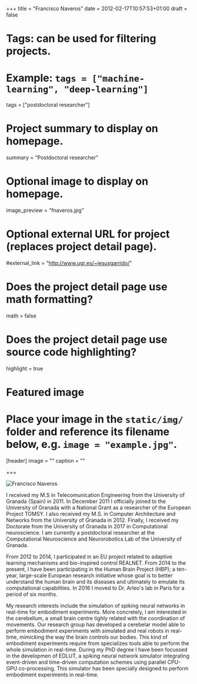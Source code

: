 +++
title = "Francisco Naveros"
date = 2012-02-17T10:57:53+01:00
draft = false

# Tags: can be used for filtering projects.
# Example: `tags = ["machine-learning", "deep-learning"]`
tags = ["postdoctoral researcher"]

# Project summary to display on homepage.
summary = "Postdoctoral researcher"

# Optional image to display on homepage.
image_preview = "fnaveros.jpg"

# Optional external URL for project (replaces project detail page).
#external_link = "http://www.ugr.es/~jesusgarrido/"

# Does the project detail page use math formatting?
math = false

# Does the project detail page use source code highlighting?
highlight = true

# Featured image
# Place your image in the `static/img/` folder and reference its filename below, e.g. `image = "example.jpg"`.
[header]
image = ""
caption = ""

+++

![Francisco Naveros](/img/fnaveros.jpg)

I received my M.S in Telecomunication Engineering from the University of Granada (Spain) in 2011. In December 2011 I officially joined to the University of Granada with a National Grant as a researcher of the European Project TOMSY. I also received my M.S. in Computer Architecture and Networks from the University of Granada in 2012. Finally, I received my Doctorate from the University of Granada in 2017 in Computational neuroscience. I am currently a postdoctoral researcher at the Computational Neuroscience and Neurorobotics Lab of the University of Granada.

From 2012 to 2014, I participated in an EU project related to adaptive learning mechanisms and bio-inspired control REALNET. From 2014 to the present, I have been participating in the Human Brain Project (HBP); a ten-year, large-scale European research initiative whose goal is to better understand the human brain and its diseases and ultimately to emulate its computational capabilities. In 2016 I moved to Dr. Arleo's lab in Paris for a period of six months.
 
My research interests include the simulation of spiking neural networks in real-time for embodiment experiments. More concretely, I am interested in the cerebellum, a small brain centre tighly related with the coordination of movements. Our research group has developed a cerebelar model able to perform embodiment experiments with simulated and real robots in real-time, mimicking the way the brain controls our bodies. This kind of embodiment experiments require from specializes tools able to perform the whole simulation in real-time. During my PhD degree I have been focussed in the developmen of EDLUT, a spiking neural network simulator integrating event-driven and time-driven computation schemes using parallel CPU-GPU co-processing. This simulator has been specially designed to perform embodiment experiments in real-time.




